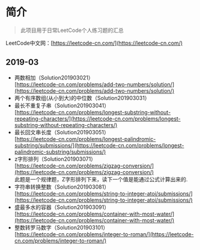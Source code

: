 # 简介
> 此项目用于日常LeetCode个人练习题的汇总

LeetCode中文网：[https://leetcode-cn.com/](https://leetcode-cn.com/)

## 2019-03
- 两数相加（Solution201903021）  
[https://leetcode-cn.com/problems/add-two-numbers/solution/](https://leetcode-cn.com/problems/add-two-numbers/solution/)
- 两个有序数组(从小到大)的中位数（Solution201903031）  
- 最长不重复子串（Solution201903041）  
[https://leetcode-cn.com/problems/longest-substring-without-repeating-characters/](https://leetcode-cn.com/problems/longest-substring-without-repeating-characters/)
- 最长回文串长度（Solution201903051）  
[https://leetcode-cn.com/problems/longest-palindromic-substring/submissions/](https://leetcode-cn.com/problems/longest-palindromic-substring/submissions/)
- z字形排列（Solution201903071）  
[https://leetcode-cn.com/problems/zigzag-conversion/](https://leetcode-cn.com/problems/zigzag-conversion/)  
此题是一个规律题，Z字形排列下来，读下一个值是能通过公式计算出来的.
- 字符串转换整数（Solution201903081）  
[https://leetcode-cn.com/problems/string-to-integer-atoi/submissions/](https://leetcode-cn.com/problems/string-to-integer-atoi/submissions/)  
- 盛最多水的容器（Solution201903091）  
[https://leetcode-cn.com/problems/container-with-most-water/](https://leetcode-cn.com/problems/container-with-most-water/)
-  整数转罗马数字（Solution201903101）  
[https://leetcode-cn.com/problems/integer-to-roman/](https://leetcode-cn.com/problems/integer-to-roman/)
